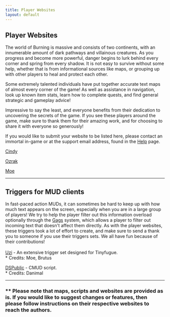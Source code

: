 ```yaml
---
title: Player Websites
layout: default
---
```

## Player Websites
The world of Burning is massive and consists of two continents, with an innumerable amount of dark pathways and villainous creatures. As you progress and become more powerful, danger begins to lurk behind every corner and spring from every shadow. It is not easy to survive without some help, whether that is from informational sources like maps, or grouping up with other players to heal and protect each other.

Some extremely talented individuals have put together accurate text maps of almost every corner of the game! As well as assistance in navigation, look up known item stats, learn how to complete quests, and find general strategic and gameplay advice!

Impressive to say the least, and everyone benefits from their dedication to uncovering the secrets of the game. If you see these players around the game, make sure to thank them for their amazing work, and for choosing to share it with everyone so generously!

If you would like to submit your website to be listed here, please contact an immortal in-game or at the support email address, found in the [Help](/help.markdown) page.

[Cindy](http://www.lysator.liu.se/~tomca/burning/)

[Ozrak](http://ozrak.insomnia247.nl/burning/)

[Moe](http://www.lysator.liu.se/~moe/burning/)

* * *
## Triggers for MUD clients
In fast-paced action MUDs, it can sometimes be hard to keep up with how much text appears on the screen, especially when you are in a large group of players! We try to help the player filter out this information overload optionally through the [Gags](/help.markdown) system, which allows a player to filter out incoming text that doesn't affect them directly. As with the player websites, these triggers took a lot of effort to create, and make sure to send a thank you to someone if you use their triggers sets. We all have fun because of their contributions!<br>
<br>
[Uzi](https://github.com/tollofsen/uzi) - An extensive trigger set designed for Tinyfugue.<br>
    * Credits: Moe, Brutus<br>

[DSPublic](https://github.com/illbedan/DSPublic) - CMUD script.<br>
    * Credits: Danimal<br>

* * *

### ** Please note that maps, scripts and websites are provided as is. If you would like to suggest changes or features, then please follow instructions on their respective websites to reach the authors.